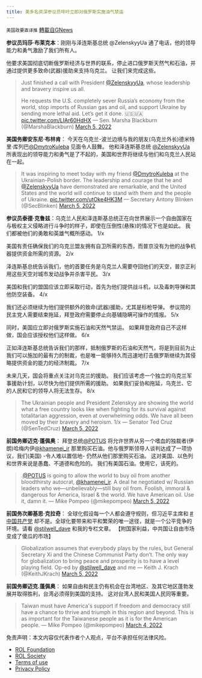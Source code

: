```yaml
---
title: 美多名资深参议员呼吁立即对俄罗斯实施油气禁运
---
```

`美国政要直译推` [轉載自GNews](https://gnews.org/zh-hans/2112471/)

**参议员玛莎·布莱克本**：刚刚与泽连斯基总统 @ZelenskyyUa 通了电话，他的领导能力和勇气激励了我们所有人。

他要求美国彻底切断俄罗斯经济与世界的联系，停止进口俄罗斯天然气和石油，并通过提供更多致命(武器)援助来支持乌克兰。 让我们来完成这些。



> Just finished a call with President [@ZelenskyyUa](https://twitter.com/ZelenskyyUa?ref_src=twsrc%5Etfw), whose leadership and bravery inspire us all. 
> 
> He requests the U.S. completely sever Russia’s economy from the world, stop imports of Russian gas and oil, and support Ukraine by sending more lethal aid. Let’s get it done. 🇺🇸🇺🇦 [pic.twitter.com/LIAr60HdHX](https://t.co/LIAr60HdHX)
> — Sen. Marsha Blackburn (@MarshaBlackburn) [March 5, 2022](https://twitter.com/MarshaBlackburn/status/1500149671213346818?ref_src=twsrc%5Etfw)



**美国务卿安东尼·布林肯**： 今天在乌克兰-波兰边境与我的朋友(乌克兰外长)德米特里·库列巴[@DmytroKuleba](https://twitter.com/DmytroKuleba) 见面令人鼓舞。 他和泽连斯基总统 [@ZelenskyyUa](https://twitter.com/ZelenskyyUa) 所表现出的领导能力和勇气是了不起的，美国和世界将继续与他们和乌克兰人民站在一起。



> It was inspiring to meet today with my friend [@DmytroKuleba](https://twitter.com/DmytroKuleba?ref_src=twsrc%5Etfw) at the Ukrainian-Polish border. The leadership and courage that he and [@ZelenskyyUa](https://twitter.com/ZelenskyyUa?ref_src=twsrc%5Etfw) have demonstrated are remarkable, and the United States and the world will continue to stand with them and the people of Ukraine. [pic.twitter.com/utOke4HK3M](https://t.co/utOke4HK3M)
> — Secretary Antony Blinken (@SecBlinken) [March 5, 2022](https://twitter.com/SecBlinken/status/1500205790128443392?ref_src=twsrc%5Etfw)



**参议员泰德·克鲁兹**：乌克兰人民和泽连斯基总统正在向世界展示一个自由国家在与极权主义侵略进行斗争时的样子，即使在压倒性(悬殊)的情况下也是如此。 我们都被他们的勇敢和英雄气概所感动。 1/x

美国有责任确保我们的乌克兰盟友拥有自卫所需的东西，而普京没有为他的战争机器提供资金所需的资源。 2/x

泽连斯基总统告诉我们，他的首要任务是乌克兰人需要夺回他们的天空，普京正利用这些天空对城市发动战争并杀害平民。 3/x

美国和我们的盟国应该立即采取行动，首先为他们提供战斗机，以及毒刺导弹和其他防空装备。 4/x

我们还必须继续为他们提供额外的致命(武器)援助，尤其是标枪导弹。 参议院的民主党人需要结束拖延，拜登政府需要停止向基辅隐瞒可操作的情报。 5/x

同时，美国应立即对俄罗斯实施石油和天然气禁运。 如果拜登政府自己不这样做，国会应该授权他们这样做。 6/x

正如泽连斯基总统告诉我们的那样，抵制俄罗斯的石油和天然气，将是到目前为止我们可以施加的最有力的制裁，也是唯一能够持久而迅速地打击俄罗斯继续为其侵略提供资金的能力的经济制裁。 7/x

未来几天，国会将重点关注对乌克兰的援助。 我们应该考虑一个独立的乌克兰军事援助计划，以尽快为他们提供所需的援助。
如果我们妥协和拖延，乌克兰、它的人民和它的领导人将无法生存。 8/x



> The Ukrainian people and President Zelenskyy are showing the world what a free country looks like when fighting for its survival against totalitarian aggression, even at overwhelming odds. We have all been moved by their bravery and heroism. 1/x
> — Senator Ted Cruz (@SenTedCruz) [March 5, 2022](https://twitter.com/SenTedCruz/status/1500224171887976454?ref_src=twsrc%5Etfw)



**前国务卿迈克·蓬佩奥**： 拜登总统[@POTUS](https://twitter.com/POTUS) 将允许世界从另一个嗜血的独裁者(伊朗)哈梅内伊[@khamenei\_ir](https://twitter.com/khamenei_ir) 那里购买石油。他与俄罗斯领导人谈判达成了一项协议，我们(美国) -令人难以置信地- 仍然从他们那里购买石油。 这对美国、以色列和世界来说是愚蠢、不道德和危险的。 我们有美国石油。使用它，该死的。



> .[@POTUS](https://twitter.com/POTUS?ref_src=twsrc%5Etfw) is going to allow the world to buy oil from another bloodthirsty autocrat, [@khamenei\_ir](https://twitter.com/khamenei_ir?ref_src=twsrc%5Etfw). A deal he negotiated w/ Russian leaders who we—unbelievably—still buy oil from.
> Foolish, immoral & dangerous for America, Israel & the world.
> We have American oil. Use it, damn it.
> — Mike Pompeo (@mikepompeo) [March 5, 2022](https://twitter.com/mikepompeo/status/1500120898690502670?ref_src=twsrc%5Etfw)



**前国务次卿基思·克拉奇**： 全球化假设每一个人都会遵守规则，但习近平主席和 [#中国共产党](https://twitter.com/hashtag/中国共产党?src=hashtag_click) 却不是。全球化要带来和平和繁荣的唯一途径，就是一个公平竞争的环境。请看 [@stilwell\_dave](https://twitter.com/stilwell_dave) 和我的专栏文章。 【附国家利益，中共国让自由市场变成了傻瓜的市场】



> Globalization assumes that everybody plays by the rules, but General Secretary Xi and the Chinese Communist Party don’t. The only way for globalization to bring peace and prosperity is to have a level playing field. Op-ed by [@stilwell\_dave](https://twitter.com/stilwell_dave?ref_src=twsrc%5Etfw) and me
> — Keith J. Krach (@KeithJKrach) [March 5, 2022](https://twitter.com/KeithJKrach/status/1500101321394851845?ref_src=twsrc%5Etfw)



**前国务卿迈克.蓬佩奥**： 如果自由和民主仍有机会在台湾地区、及其它地区蓬勃发展并取得胜利，台湾必须得到美国的支持。 这对台湾人民和美国人民同等重要。



> Taiwan must have America's support if freedom and democracy still have a chance to thrive and triumph in this region and beyond. This is as important for the Taiwanese people as it is for the American people.
> — Mike Pompeo (@mikepompeo) [March 4, 2022](https://twitter.com/mikepompeo/status/1499894676039639045?ref_src=twsrc%5Etfw)





 

免责声明：本文内容仅代表作者个人观点，平台不承担任何法律风险。

- [ROL Foundation](https://rolfoundation.org/)
- [ROL Society](https://rolsociety.org/)
- [Terms of use](https://gnews.org/terms-of-use-3/)
- [Privacy Policy](https://gnews.org/privacy-policy/)
